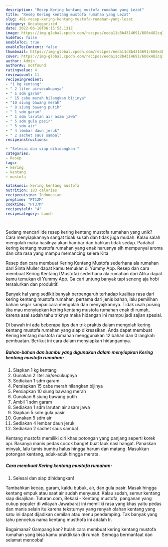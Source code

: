 ```yaml
---
description: "Resep Kering kentang mustofa rumahan yang Lezat"
title: "Resep Kering kentang mustofa rumahan yang Lezat"
slug: 481-resep-kering-kentang-mustofa-rumahan-yang-lezat
category: Uncategorized
date: 2022-06-18T06:15:53.131Z
image: https://img-global.cpcdn.com/recipes/eeda11c8b4314691/680x482cq70/kering-kentang-mustofa-rumahan-foto-resep-utama.jpg
hideToc: false
enableToc: true
enableTocContent: false
thumbnail: https://img-global.cpcdn.com/recipes/eeda11c8b4314691/680x482cq70/kering-kentang-mustofa-rumahan-foto-resep-utama.jpg
cover: https://img-global.cpcdn.com/recipes/eeda11c8b4314691/680x482cq70/kering-kentang-mustofa-rumahan-foto-resep-utama.jpg
author: Admin
authorAv: notfound
ratingvalue: 4
reviewcount: 11
recipeingredient:
- "1 kg kentang"
- " 2 liter airsecukupnya"
- " 1 sdm garam"
- " 15 cabe merah hilangkan bijinya"
- "10 siung bawang merah"
- " 8 siung bawang putih"
- " 1 sdm garam"
- " 1 sdm larutan air asam jawa"
- " 5 sdm gula pasir"
- " 5 sdm air"
- " 4 lembar daun jeruk"
- " 2 sachet saus sambal"
recipeinstructions:

- "Selesai dan siap dihidangkan!"
categories:
- Resep
tags:
- kering
- kentang
- mustofa

katakunci: kering kentang mustofa 
nutrition: 183 calories
recipecuisine: Indonesian
preptime: "PT12M"
cooktime: "PT37M"
recipeyield: "4"
recipecategory: Lunch

---
```





Sedang mencari ide resep kering kentang mustofa rumahan yang unik? Cara menyiapkannya sangat tidak susah dan tidak juga mudah. Kalau salah mengolah maka hasilnya akan hambar dan bahkan tidak sedap. Padahal kering kentang mustofa rumahan yang enak harusnya sih mempunyai aroma dan cita rasa yang mampu memancing selera Kita.





Resep dan cara membuat Kering Kentang Mustofa sederhana ala rumahan dari Sinta Muller dapat kamu temukan di Yummy App. Resep dan cara membuat Kering Kentang (Mustofa) sederhana ala rumahan dari Atika dapat kamu temukan di Yummy App. Ga cari untung banyak tapi seneng aja hobi tersalurkan dan produktif.

Banyak hal yang sedikit banyak berpengaruh terhadap kualitas rasa dari kering kentang mustofa rumahan, pertama dari jenis bahan, lalu pemilihan bahan segar sampai cara mengolah dan menyajikannya. Tidak usah pusing jika mau menyiapkan kering kentang mustofa rumahan enak di rumah, karena asal sudah tahu triknya maka hidangan ini mampu jadi sajian spesial.






Di bawah ini ada beberapa tips dan trik praktis dalam mengolah kering kentang mustofa rumahan yang siap dikreasikan. Anda dapat membuat Kering kentang mustofa rumahan menggunakan 12 bahan dan 0 langkah pembuatan. Berikut ini cara dalam menyiapkan hidangannya.

<!--inarticleads1-->

##### Bahan-bahan dan bumbu yang digunakan dalam menyiapkan Kering kentang mustofa rumahan:

1. Siapkan 1 kg kentang
1. Gunakan  2 liter air/secukupnya
1. Sediakan  1 sdm garam
1. Persiapkan  15 cabe merah hilangkan bijinya
1. Persiapkan 10 siung bawang merah
1. Gunakan  8 siung bawang putih
1. Ambil  1 sdm garam
1. Sediakan  1 sdm larutan air asam jawa
1. Siapkan  5 sdm gula pasir
1. Gunakan  5 sdm air
1. Sediakan  4 lembar daun jeruk
1. Sediakan  2 sachet saus sambal


Kentang mustofa memiliki ciri khas potongan yang panjang seperti korek api. Rasanya manis pedas cocok banget buat lauk nasi hangat. Panaskan minyak, lalu tumis bumbu halus hingga harum dan matang. Masukkan potongan kentang, aduk-aduk hingga merata. 

<!--inarticleads2-->

##### Cara membuat Kering kentang mustofa rumahan:


1. Selesai dan siap dihidangkan!

Tambahkan kecap, garam, kaldu bubuk, air, dan gula pasir. Masak hingga kentang empuk atau saat air sudah menyusut. Kalau sudah, semur kentang siap disajikan. Tuturan.com, Bekasi - Kentang mustofa, panganan yang cukup populer di wilayah Jawabarat ini memiliki rasa yang khas yaitu pedas dan manis selain itu karena teksturnya yang renyah olahan kentang yang satu ini dapat dijadikan cemilan atau menu pendamping. Tak banyak yang tahu pencetus nama kentang musthofa ini adalah Ir. 

Bagaimana? Gampang kan? Itulah cara membuat kering kentang mustofa rumahan yang bisa kamu praktikkan di rumah. Semoga bermanfaat dan selamat mencoba!
